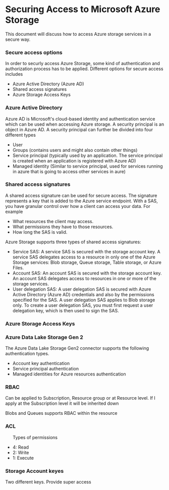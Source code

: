 <h1> Securing Access to Microsoft Azure Storage </h1>

<p> This document will discuss how to access Azure storage services in a secure way. </p>

<h3> Secure access options </h3>

<p>  In order to securly access Azure Storage, some kind of authentication and authorization process has to be applied. Different options for secure access includes
 <ul>
   <li> Azure Active Directory (Azure AD)</li>
   <li> Shared access signatures </li>
   <li> Azure Storage Access Keys </li>
   </ul>
 </p>
  

<h3> Azure Active Directory </h3>
  <p>  
Azure AD is Microsoft's cloud-based identity and authentication service which can be used when accessing Azure storage. A security principal is an object in Azure AD. A security principal can further be divided into four different types
<ul>
  <li>User </li>
  <li>Groups (contains users and might also contain other things)</li>
  <li>Service principal (typically used by an application. The service principal is created when an application is registered with Azure AD)</li>
  <li>Managed identity (Similar to service principal, used for services running in azure that is going to access other services in aure)</li>
</ul>
</p>
  
  
 <h3> Shared access signatures </h3>
 <p> A shared access signature can be used for secure access. The signature represents a key that is added to the Azure service endpoint. With a SAS, you have granular control over how a client can access your data. For example

<ul>
 <li> What resources the client may access. </li>
 <li> What permissions they have to those resources. </li>
 <li> How long the SAS is valid. </li>
</ul>

 <p> Azure Storage supports three types of shared access signatures: </p>
  <ul>
  <li> Service SAS: A service SAS is secured with the storage account key. A service SAS delegates access to a resource in only one of the Azure Storage services: Blob storage, Queue storage, Table storage, or Azure Files.</li>
  <li> Account SAS: An account SAS is secured with the storage account key. An account SAS delegates access to resources in one or more of the storage services.</li>
 <li> User delegation SAS: A user delegation SAS is secured with Azure Active Directory (Azure AD) credentials and also by the permissions specified for the SAS. A user delegation SAS applies to Blob storage only. To create a user delegation SAS, you must first request a user delegation key, which is then used to sign the SAS. </li>
  </ul>
 

</p>
 
 
 <h3> Azure Storage Access Keys </h3>


<h3> Azure Data Lake Storage Gen 2 </h3>
<p> 
  The Azure Data Lake Storage Gen2 connector supports the following authentication types. 
<ul>
  <li> Account key authentication</li>
  <li> Service principal authentication</li>
  <li> Managed identities for Azure resources authentication</li>
</ul>
  </p>







<h3> RBAC</h3>
<p> Can be applied to Subscription, Resource group or at Resource level. If I apply at the Subscription level it will be inherited down </p>
<p> Blobs and Queues supports RBAC within the resource </p>

<h3> ACL </h3>
<ul>
  <p> Types of permissions </p>
  <li>4: Read</li>
  <li>2: Write</li>
  <li>1: Execute</li>
  </ul>
  
  <h3> Storage Account keyes</h3>
  <p> Two different keys. Provide super access </p>
  
